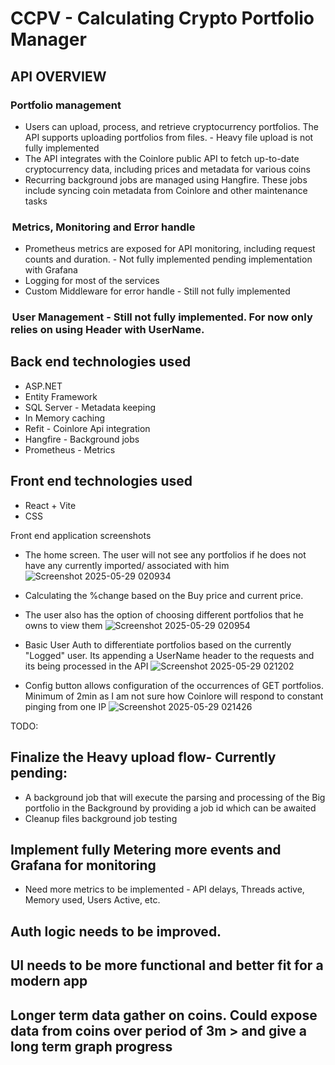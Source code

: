 # CCPV - Calculating Crypto Portfolio Manager
## API OVERVIEW
### Portfolio management 
* Users can upload, process, and retrieve cryptocurrency portfolios. The API supports uploading portfolios from files. - Heavy file upload is not fully implemented
* The API integrates with the Coinlore public API to fetch up-to-date cryptocurrency data, including prices and metadata for various coins
* Recurring background jobs are managed using Hangfire. These jobs include syncing coin metadata from Coinlore and other maintenance tasks 
###  Metrics, Monitoring and Error handle
* Prometheus metrics are exposed for API monitoring, including request counts and duration. - Not fully implemented pending implementation with Grafana
* Logging for most of the services
* Custom Middleware for error handle - Still not fully implemented
###  User Management - Still not fully implemented. For now only relies on using Header with UserName.
## Back end technologies used
* ASP.NET
* Entity Framework
* SQL Server - Metadata keeping
* In Memory caching 
* Refit - Coinlore Api integration
* Hangfire - Background jobs
* Prometheus - Metrics

## Front end technologies used
* React + Vite
* CSS

Front end application screenshots
* The home screen. The user will not see any portfolios if he does not have any currently imported/ associated with him 
![Screenshot 2025-05-29 020934](https://github.com/user-attachments/assets/67dca66c-c78f-4841-9205-7c7352cd1dda)
* Calculating the %change based on the Buy price and current price.
* The user also has the option of choosing different portfolios that he owns to view them
![Screenshot 2025-05-29 020954](https://github.com/user-attachments/assets/266f95a3-a7ea-4882-86b9-f16e1cfa9104)

* Basic User Auth to differentiate portfolios based on the currently "Logged" user.
  Its appending a UserName header to the requests and its being processed in the API
![Screenshot 2025-05-29 021202](https://github.com/user-attachments/assets/d8b82735-25d4-4f95-b8f0-6fc33c91e476)

* Config button allows configuration of the occurrences of GET portfolios.
  Minimum of 2min as I am not sure how Coinlore will respond to constant pinging from one IP
![Screenshot 2025-05-29 021426](https://github.com/user-attachments/assets/4389ae14-9916-4ebc-b679-7cda6e21d892)

TODO:
## Finalize the Heavy upload flow- Currently pending:
- A background job that will execute the parsing and processing of the Big portfolio in the Background by providing a job id which can be awaited
- Cleanup files background job testing
## Implement fully Metering more events and Grafana for monitoring
- Need more metrics to be implemented - API delays, Threads active, Memory used, Users Active, etc.
## Auth logic needs to be improved.
## UI needs to be more functional and better fit for a modern app
## Longer term data gather on coins. Could expose data from coins over period of 3m > and give a long term graph progress
